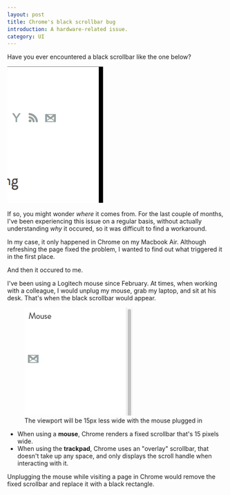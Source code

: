 ```yaml
---
layout: post
title: Chrome's black scrollbar bug
introduction: A hardware-related issue.
category: UI
---
```


Have you ever encountered a black scrollbar like the one below?

![Chrome black scrollbar](/images/chrome-black-scrollbar.png)

If so, you might wonder *where* it comes from. For the last couple of months, I've been experiencing this issue on a regular basis, without actually understanding *why* it occured, so it was difficult to find a workaround.

In my case, it only happened in Chrome on my Macbook Air. Although refreshing the page fixed the problem, I wanted to find out what triggered it in the first place.

And then it occured to me.

I've been using a Logitech mouse since February. At times, when working with a colleague, I would unplug my mouse, grab my laptop, and sit at his desk. That's when the black scrollbar would appear.

<figure>
  <img alt="Scrollbar with mouse or trackpad" src="/images/scrollbar-with-mouse-or-trackpad.gif"><br>
  <figcaption>The viewport will be 15px less wide with the mouse plugged in</figcaption>
</figure>

* When using a **mouse**, Chrome renders a fixed scrollbar that's 15 pixels wide.
* When using the **trackpad**, Chrome uses an "overlay" scrollbar, that doesn't take up any space, and only displays the scroll handle when interacting with it.

Unplugging the mouse while visiting a page in Chrome would remove the fixed scrollbar and replace it with a black rectangle.